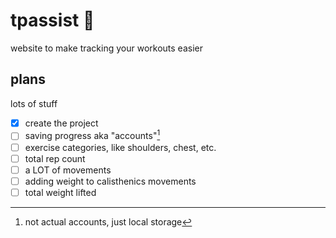 # tpassist 💪

website to make tracking your workouts easier

## plans
lots of stuff
- [x] create the project
- [ ] saving progress aka "accounts"[^1]
- [ ] exercise categories, like shoulders, chest, etc.
- [ ] total rep count
- [ ] a LOT of movements
- [ ] adding weight to calisthenics movements
- [ ] total weight lifted
[^1]: not actual accounts, just local storage


